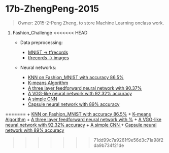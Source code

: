 # 17b-ZhengPeng-2015
> Owner: 2015-2-Peng Zheng, to store Machine Learning onclass work.

1. Fashion_Challenge
<<<<<<< HEAD
    - Data preprocessing:
        + [MNIST -> tfrecords](https://github.com/m-L-0/17b-ZhengPeng-2015/tree/master/FashionMNIST_Challenge/format_transformation)
        + [tfrecords -> images](https://github.com/m-L-0/17b-ZhengPeng-2015/tree/master/FashionMNIST_Challenge/format_transformation)

    - Neural networks:
        + [KNN on Fashion_MNIST with accuracy 86.5%](https://github.com/m-L-0/17b-ZhengPeng-2015/tree/master/FashionMNIST_Challenge/KNN_method)
        + [K-means Algorithm](https://github.com/m-L-0/17b-ZhengPeng-2015/tree/master/FashionMNIST_Challenge/K-means_method)
        + [A three layer feedforward neural network with 90.37%](https://github.com/m-L-0/17b-ZhengPeng-2015/tree/master/FashionMNIST_Challenge/fashion_mnist)
        + [A VGG-like neural network with 92.32% accuracy](https://github.com/m-L-0/17b-ZhengPeng-2015/tree/master/FashionMNIST_Challenge/vgg_like_in_keras)
        + [A simple CNN ](https://github.com/m-L-0/17b-ZhengPeng-2015/blob/master/FashionMNIST_Challenge/common_cnn_method.ipynb)
        + [Capsule neural network with 89% accuracy](https://github.com/m-L-0/17b-ZhengPeng-2015/tree/master/FashionMNIST_Challenge/CapsNet-Fashion-MNIST)

=======
    + [KNN on Fashion_MNIST with accuracy 86.5%](https://github.com/m-L-0/17b-ZhengPeng-2015/tree/master/FashionMNIST_Challenge/KNN_method)
    + [K-means Algorithm](https://github.com/m-L-0/17b-ZhengPeng-2015/tree/master/FashionMNIST_Challenge/K-means_method)
    + [A three layer feedforward neural network with %](https://github.com/m-L-0/17b-ZhengPeng-2015/tree/master/FashionMNIST_Challenge/fashion_mnist)
    + [A VGG-like neural network with 92.32% accuracy](https://github.com/m-L-0/17b-ZhengPeng-2015/tree/master/FashionMNIST_Challenge/vgg_like_in_keras)
    + [A simple CNN ](https://github.com/m-L-0/17b-ZhengPeng-2015/blob/master/FashionMNIST_Challenge/common_cnn_method.ipynb)
    + [Capsule neural network with 89% accuracy](https://github.com/m-L-0/17b-ZhengPeng-2015/tree/master/FashionMNIST_Challenge/CapsNet-Fashion-MNIST)
>>>>>>> 71dd99c7a9261f9e56d3c71a98f2da9b734f21de

